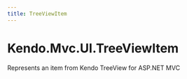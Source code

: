 ```yaml
---
title: TreeViewItem
---
```


# Kendo.Mvc.UI.TreeViewItem

Represents an item from Kendo TreeView for ASP.NET MVC